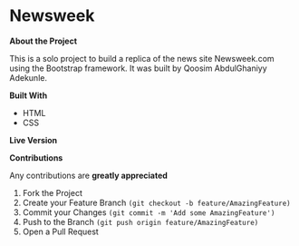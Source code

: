 # Newsweek

**About the Project**

This is a solo project to build a replica of the news site Newsweek.com using the Bootstrap framework.
It was built by Qoosim AbdulGhaniyy Adekunle.

**Built With**

   * HTML  
   * CSS

**Live Version**

<!-- Check out [Live Version](https://raw.githack.com/Qoosim/the-next-web/next-web/index.html) of this project. -->

**Contributions**

Any contributions are **greatly appreciated**

1. Fork the Project
2. Create your Feature Branch ```(git checkout -b feature/AmazingFeature)```
3. Commit your Changes ```(git commit -m 'Add some AmazingFeature')```
4. Push to the Branch ```(git push origin feature/AmazingFeature)```
5. Open a Pull Request